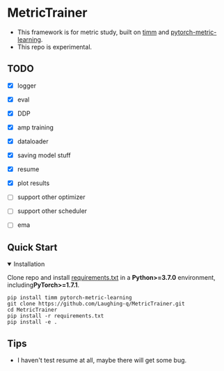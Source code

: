 # MetricTrainer
- This framework is for metric study, built on [timm](https://github.com/rwightman/pytorch-image-models) and [pytorch-metric-learning](https://github.com/KevinMusgrave/pytorch-metric-learning).
- This repo is experimental.

## TODO
- [X] logger
- [X] eval
- [X] DDP
- [X] amp training
- [X] dataloader
- [X] saving model stuff
- [X] resume
- [X] plot results
- [ ] support other optimizer
- [ ] support other scheduler
- [ ] ema


## Quick Start

<details open>
<summary>Installation</summary>

Clone repo and install [requirements.txt](https://github.com/Laughing-q/yolov5-q/blob/master/requirements.txt) in a
**Python>=3.7.0** environment, including**PyTorch>=1.7.1**.

```shell
pip install timm pytorch-metric-learning
git clone https://github.com/Laughing-q/MetricTrainer.git
cd MetricTrainer
pip install -r requirements.txt
pip install -e .
```

</details>

## Tips
- I haven't test resume at all, maybe there will get some bug.
